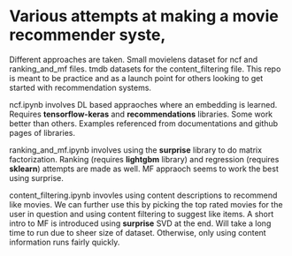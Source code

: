 # Various attempts at making a movie recommender syste,
Different approaches are taken. Small movielens dataset for ncf and ranking_and_mf files. tmdb datasets for the content_filtering file. This repo is meant to be practice and as a launch point for others looking to get started with recommendation systems.


ncf.ipynb involves DL based appraoches where an embedding is learned. Requires **tensorflow-keras** and **recommendations** libraries. Some work better than others. Examples referenced from documentations and github pages of libraries.

ranking_and_mf.ipynb involves using the **surprise** library to do matrix factorization. Ranking (requires **lightgbm** library) and regression (requires **sklearn**) attempts are made as well. MF appraoch seems to work the best using surprise.

content_filtering.ipynb invovles using content descriptions to recommend like movies. We can further use this by picking the top rated movies for the user in question and using content filtering to suggest like items. A short intro to MF is introduced using **surprise** SVD at the end. Will take a long time to run due to sheer size of dataset. Otherwise, only using content information runs fairly quickly.